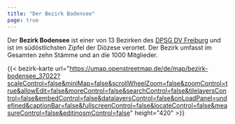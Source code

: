 ```yaml
---
title: "Der Bezirk Bodensee"
page: true
---
```


Der **Bezirk Bodensee** ist einer von 13 Bezirken des [DPSG DV Freiburg](https://dpsg-freiburg.de) und ist im südöstlichsten Zipfel der Diözese verortet. Der Bezirk umfasst im Gesamten zehn Stämme und an die 1000 Mitglieder.

{{< bezirk-karte url="https://umap.openstreetmap.de/de/map/bezirk-bodensee_37022?scaleControl=false&miniMap=false&scrollWheelZoom=false&zoomControl=true&allowEdit=false&moreControl=false&searchControl=false&tilelayersControl=false&embedControl=false&datalayersControl=false&onLoadPanel=undefined&captionBar=false&fullscreenControl=false&locateControl=false&measureControl=false&editinosmControl=false" height="420" >}}
